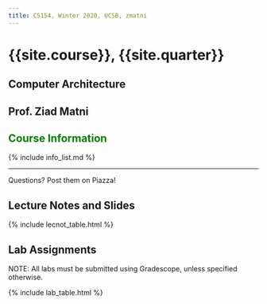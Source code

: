 ```yaml
---
title: CS154, Winter 2020, UCSB, zmatni
---
```


# {{site.course}}, {{site.quarter}}

## Computer Architecture
## Prof. Ziad Matni

## <span style="color:green">Course Information</span>

{% include info_list.md %}


---------------------
Questions? Post them on Piazza!

## Lecture Notes and Slides

{% include lecnot_table.html %}

## Lab Assignments

NOTE: All labs must be submitted using Gradescope, unless specified otherwise.

{% include lab_table.html %}


